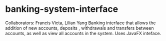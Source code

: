 # banking-system-interface

Collaborators: Francis Victa, Lilian Yang
Banking interface that allows the addition of new accounts, deposits , withdrawals and transfers between accounts, as well as view all accounts in the system. Uses JavaFX inteface.
